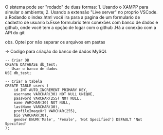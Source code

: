 O sistema pode ser "rodado" de duas formas:
    1. Usando o XAMPP para simular o ambiente;
    2. Usando a extensão "Live server" no proprio VSCode.
        a.Rodando o index.html você ira para a pagina de um formulario de cadastro de usuario
        b.Esse formulario tem conexões com banco de dados e github, onde você tem a opção de logar com o github
            .Há a conexão com a API do git

obs. Optei por não separar os arquivos em pastas


-> Codigo para criação do banco de dados MySQL
    
    -- Criar DB
    CREATE DATABASE db_test;
    -- Usar o banco de dados
    USE db_test;

    -- Criar a tabela
    CREATE TABLE users (
        id INT AUTO_INCREMENT PRIMARY KEY,
        username VARCHAR(30) NOT NULL UNIQUE,
        password VARCHAR(255) NOT NULL,
        name VARCHAR(30) NOT NULL,
        lastName VARCHAR(30),
        profileImageUrl VARCHAR(255),
        bio VARCHAR(30),
        gender ENUM('Male', 'Female', 'Not Specified') DEFAULT 'Not Specified'
    );


    

    